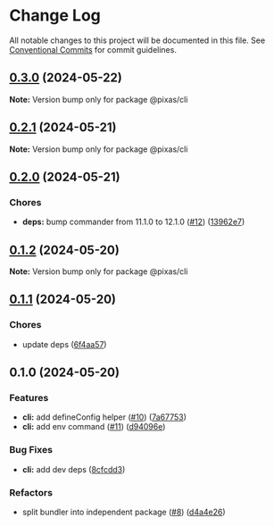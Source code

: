 # Change Log

All notable changes to this project will be documented in this file.
See [Conventional Commits](https://conventionalcommits.org) for commit guidelines.

## [0.3.0](https://github.com/kagawagao/pixas/compare/v0.2.1...v0.3.0) (2024-05-22)

**Note:** Version bump only for package @pixas/cli

## [0.2.1](https://github.com/kagawagao/pixas/compare/v0.2.0...v0.2.1) (2024-05-21)

**Note:** Version bump only for package @pixas/cli

## [0.2.0](https://github.com/kagawagao/pixas/compare/v0.1.2...v0.2.0) (2024-05-21)

### Chores

- **deps:** bump commander from 11.1.0 to 12.1.0 ([#12](https://github.com/kagawagao/pixas/issues/12)) ([13962e7](https://github.com/kagawagao/pixas/commit/13962e74e2a7e3bf455af2684e745a9aa5863f59))

## [0.1.2](https://github.com/kagawagao/pixas/compare/v0.1.1...v0.1.2) (2024-05-20)

**Note:** Version bump only for package @pixas/cli

## [0.1.1](https://github.com/kagawagao/pixas/compare/v0.1.0...v0.1.1) (2024-05-20)

### Chores

- update deps ([6f4aa57](https://github.com/kagawagao/pixas/commit/6f4aa57d0dc1d26a324b78e66c13a62560b1b600))

## 0.1.0 (2024-05-20)

### Features

- **cli:** add defineConfig helper ([#10](https://github.com/kagawagao/pixas/issues/10)) ([7a67753](https://github.com/kagawagao/pixas/commit/7a67753e4a754dd2f83b4e6b4db13f9836786e9b))
- **cli:** add env command ([#11](https://github.com/kagawagao/pixas/issues/11)) ([d94096e](https://github.com/kagawagao/pixas/commit/d94096eacef06699890cb78301d9c6abc3e2fe61))

### Bug Fixes

- **cli:** add dev deps ([8cfcdd3](https://github.com/kagawagao/pixas/commit/8cfcdd3c0401a665ad484fb0d6ff122ebc73ffa8))

### Refactors

- split bundler into independent package ([#8](https://github.com/kagawagao/pixas/issues/8)) ([d4a4e26](https://github.com/kagawagao/pixas/commit/d4a4e267d0dc96799df3d4ff90871ae52d5d3fc6))
